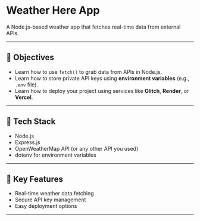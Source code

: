 # Weather Here App

A Node.js-based weather app that fetches real-time data from external APIs.

---

## 🎯 Objectives

- Learn how to use `fetch()` to grab data from APIs in Node.js.
- Learn how to store private API keys using **environment variables** (e.g., `.env` file).
- Learn how to deploy your project using services like **Glitch**, **Render**, or **Vercel**.

---

## 🧰 Tech Stack

- Node.js
- Express.js
- OpenWeatherMap API (or any other API you used)
- dotenv for environment variables

---

## 🚀 Key Features

- Real-time weather data fetching
- Secure API key management
- Easy deployment options

---
